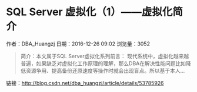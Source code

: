 # SQL Server 虚拟化（1）——虚拟化简介
作者：DBA_Huangzj
日期：2016-12-26 09:02
浏览量：3052
> 简介：本文属于SQL Server虚拟化系列前言：	现代系统中，虚拟化越来越普遍，如果缺乏对虚拟化工作原理的理解，那么DBA在解决性能问题比如降低资源争用、提高备份还原速度等操作时就会出现盲点。所以基于本人...

 链接：http://blog.csdn.net/dba_huangzj/article/details/53785926
